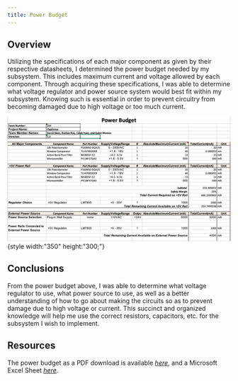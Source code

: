 ```yaml
---
title: Power Budget
---
```


## Overview
Utilizing the specifications of each major component as given by their respective datasheets, I determined the power budget needed by my subsystem. This includes maximum current and voltage allowed by each component. Through acquiring these specifications, I was able to determine what voltage regulator and power source system would best fit within my subsystem. Knowing such is essential in order to prevent circuitry from becoming damaged due to high voltage or too much current.

![budget1](PowerBudget1.2.png){style width:"350" height:"300;"}


## Conclusions

From the power budget above, I was able to determine what voltage regulator to use, what power source to use, as well as a better understanding of how to go about making the circuits so as to prevent damage due to high voltage or current. This succinct and organized knowledge will help me use the correct resistors, capacitors, etc. for the subsystem I wish to implement.

## Resources

The power budget as a PDF download is available [*here*](PowerBudget1.2_QM.pdf), and a Microsoft Excel Sheet [*here*](PowerBudget1.2_QM.xlsx).
